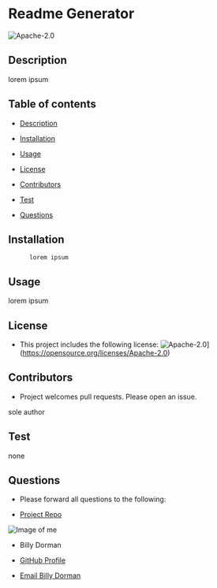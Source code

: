 

  # **Readme Generator**

  ![Apache-2.0](https://img.shields.io/badge/License-Apache-2.0-blue.svg)

  ## Description 

  lorem ipsum

  ## Table of contents

  - [Description](#Description)

  - [Installation](#Installation)

  - [Usage](#Usage)

  - [License](#License)

  - [Contributors](#Contributors)

  - [Test](#Test)

  - [Questions](#Questions)

  

  ## Installation

          lorem ipsum

  ## Usage

  lorem ipsum

  ## License

  - This project includes the following license:
  ![Apache-2.0](https://img.shields.io/badge/License-Apache-2.0-yellow.svg)](https://opensource.org/licenses/Apache-2.0)

  ## Contributors

  - Project welcomes pull requests.  Please open an issue.

  sole author

  ## Test

  none

  ## Questions

  - Please forward all questions to the following: 

  - [Project Repo](https://github.com/ChainRxn12/readme-generator)

  ![Image of me](https://avatars.githubusercontent.com/u/78969397?v=4)

  - Billy Dorman

  - [GitHub Profile](https://github.com/ChainRxn12)

  - [Email Billy Dorman](mailto:null)
  